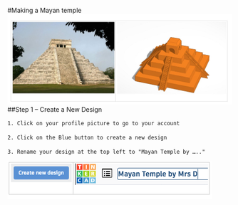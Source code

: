 #Making a Mayan temple
![Picture of mayan temple end product](./img/MayanTemple1.jpg)
##Step 1 – Create a New Design

	1. Click on your profile picture to go to your account 
	
	2. Click on the Blue button to create a new design
	
  	3. Rename your design at the top left to "Mayan Temple by ….." 
	
![Change name](./img/temple1.png)
